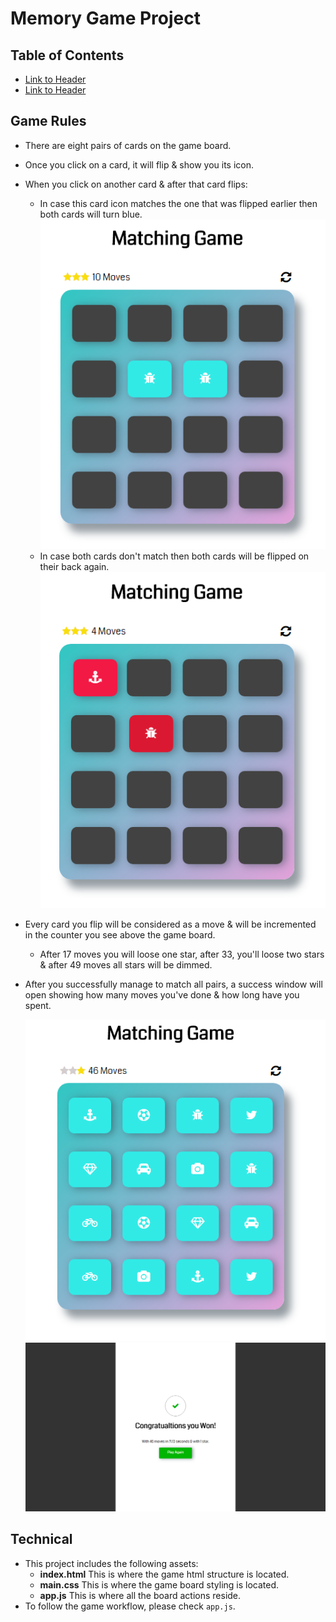 # Memory Game Project

## Table of Contents

* [Link to Header](#game_rules)
* [Link to Header](#technical)

## Game Rules

* There are eight pairs of cards on the game board.
* Once you click on a card, it will flip & show you its icon.
* When you click on another card & after that card flips:
	* In case this card icon matches the one that was flipped earlier then both cards will turn blue.
		![Correct match](./img/correct_move.png)
	* In case both cards don't match then both cards will be flipped on their back again.
		![Wrong match](./img/wrong_move.png)
* Every card you flip will be considered as a move & will be incremented in the counter you see above the game board.
	* After 17 moves you will loose one star, after 33, you'll loose two stars & after 49 moves all stars will be dimmed.
* After you successfully manage to match all pairs, a success window will open showing how many moves you've done & how long have you spent.

	![Completed Game](./img/complete.png)
	![Success Message](./img/success.png)

## Technical

* This project includes the following assets:
	* **index.html** This is where the game html structure is located.
	* **main.css** This is where the game board styling is located.
	* **app.js** This is where all the board actions reside.
* To follow the game workflow, please check `app.js`.
